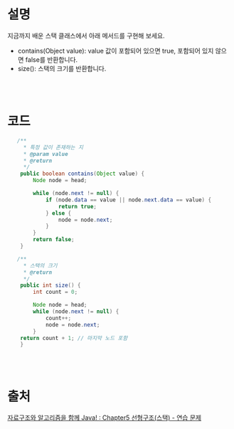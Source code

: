# 설명
지금까지 배운 스택 클래스에서 아래 메서드를 구현해 보세요.

- contains(Object value): value 값이 포함되어 있으면 true, 포함되어 있지 않으면 false를 반환합니다.
- size(): 스택의 크기를 반환합니다.


<br><br>

# 코드

```java
   /**
     * 특정 값이 존재하는 지
     * @param value
     * @return
     */
    public boolean contains(Object value) {
        Node node = head;

        while (node.next != null) {
            if (node.data == value || node.next.data == value) {
                return true;
            } else {
                node = node.next;
            }
        }
        return false;
    }

   /**
     * 스택의 크기
     * @return
     */
    public int size() {
        int count = 0;

        Node node = head;
        while (node.next != null) {
            count++;
            node = node.next;
        }
	return count + 1; // 마지막 노드 포함
    }
```
<br><br>

# 출처
[자료구조와 알고리즘을 함께 Java! : Chapter5 선형구조(스택) - 연습 문제](https://github.com/bjpublic/javarithms)
